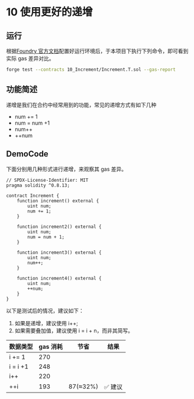 # 10 使用更好的递增

## 运行

根据[Foundry 官方文档](https://getfoundry.sh/)配置好运行环境后，于本项目下执行下列命令，即可看到实际 gas 差异对比。

```bash
forge test --contracts 10_Increment/Increment.T.sol --gas-report
```

## 功能简述

递增是我们在合约中经常用到的功能，常见的递增方式有如下几种

- num += 1
- num = num +1
- num++
- ++num

## DemoCode

下面分别用几种形式进行递增，来观察其 gas 差异。

```solidity
// SPDX-License-Identifier: MIT
pragma solidity ^0.8.13;

contract Increment {
    function increment() external {
        uint num;
        num += 1;
    }

    function increment2() external {
        uint num;
        num = num + 1;
    }

    function increment3() external {
        uint num;
        num++;
    }

    function increment4() external {
        uint num;
        ++num;
    }
}

```

以下是测试后的情况，建议如下：

1. 如果是递增，建议使用 i++;
2. 如果需要叠加值，建议使用 i = i + n，而非其简写。

| 数据类型 | gas 消耗 | 节省     | 结果    |
| -------- | -------- | -------- | ------- |
| i += 1   | 270      |          |         |
| i = i +1 | 248      |          |         |
| i++      | 220      |          |         |
| ++i      | 193      | 87(≈32%) | ✅ 建议 |
